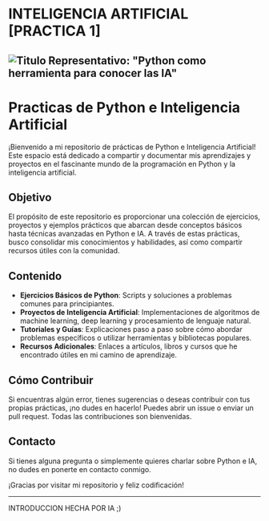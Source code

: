 # INTELIGENCIA ARTIFICIAL [PRACTICA 1]
![Titulo Representativo: "Python como herramienta para conocer las IA"](https://blog.facialix.com/wp-content/uploads/2021/05/ai-training-facialix.jpg)
---
# Practicas de Python e Inteligencia Artificial

¡Bienvenido a mi repositorio de prácticas de Python e Inteligencia Artificial! Este espacio está dedicado a compartir y documentar mis aprendizajes y proyectos en el fascinante mundo de la programación en Python y la inteligencia artificial.

## Objetivo

El propósito de este repositorio es proporcionar una colección de ejercicios, proyectos y ejemplos prácticos que abarcan desde conceptos básicos hasta técnicas avanzadas en Python e IA. A través de estas prácticas, busco consolidar mis conocimientos y habilidades, así como compartir recursos útiles con la comunidad.

## Contenido

- **Ejercicios Básicos de Python**: Scripts y soluciones a problemas comunes para principiantes.
- **Proyectos de Inteligencia Artificial**: Implementaciones de algoritmos de machine learning, deep learning y procesamiento de lenguaje natural.
- **Tutoriales y Guías**: Explicaciones paso a paso sobre cómo abordar problemas específicos o utilizar herramientas y bibliotecas populares.
- **Recursos Adicionales**: Enlaces a artículos, libros y cursos que he encontrado útiles en mi camino de aprendizaje.

## Cómo Contribuir

Si encuentras algún error, tienes sugerencias o deseas contribuir con tus propias prácticas, ¡no dudes en hacerlo! Puedes abrir un issue o enviar un pull request. Todas las contribuciones son bienvenidas.

## Contacto

Si tienes alguna pregunta o simplemente quieres charlar sobre Python e IA, no dudes en ponerte en contacto conmigo.

¡Gracias por visitar mi repositorio y feliz codificación!

---

INTRODUCCION HECHA POR IA ;)
